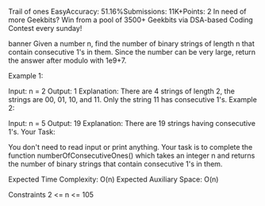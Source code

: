 Trail of ones
EasyAccuracy: 51.16%Submissions: 11K+Points: 2
In need of more Geekbits? Win from a pool of 3500+ Geekbits via DSA-based Coding Contest every sunday!

banner
Given a number n, find the number of binary strings of length n that contain consecutive 1's in them. Since the number can be very large, return the answer after modulo with 1e9+7.

Example 1:

Input:
n = 2
Output:
1
Explanation:
There are 4 strings of 
length 2, the strings 
are 00, 01, 10, and 
11. Only the string 11 
has consecutive 1's.
Example 2:

Input:
n = 5
Output:
19
Explanation:
There are 19 strings
having consecutive 1's.
Your Task:

You don't need to read input or print anything. Your task is to complete the function numberOfConsecutiveOnes() which takes an integer n and returns the number of binary strings that contain consecutive 1's in them.

Expected Time Complexity: O(n)
Expected Auxiliary Space: O(n)

Constraints
2 <= n <= 105

